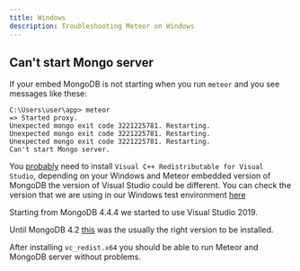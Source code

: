 ```yaml
---
title: Windows
description: Troubleshooting Meteor on Windows
---
```


<h2 id="cant-start-mongo-server">Can't start Mongo server</h2>

If your embed MongoDB is not starting when you run `meteor` and you see messages like these:

```shell script
C:\Users\user\app> meteor
=> Started proxy.
Unexpected mongo exit code 3221225781. Restarting.
Unexpected mongo exit code 3221225781. Restarting.
Unexpected mongo exit code 3221225781. Restarting.
Can't start Mongo server.
```

You [probably](https://github.com/meteor/meteor/issues/10036#issuecomment-416485306) need to install `Visual C++ Redistributable for Visual Studio`, depending on your Windows and Meteor embedded version of MongoDB the version of Visual Studio could be different. You can check the version that we are using in our Windows test environment [here](https://github.com/meteor/meteor/blob/devel/appveyor.yml#L10) 

Starting from MongoDB 4.4.4 we started to use Visual Studio 2019. 

Until MongoDB 4.2 [this](https://www.microsoft.com/en-us/download/confirmation.aspx?id=48145) was the usually the right version to be installed.

After installing `vc_redist.x64` you should be able to run Meteor and MongoDB server without problems.

